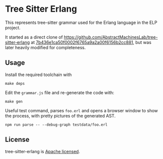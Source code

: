# Tree Sitter Erlang

This represents tree-sitter grammar used for the Erlang language in the
ELP project.

It started as a direct clone of
https://github.com/AbstractMachinesLab/tree-sitter-erlang at
[7b436e1ca50f0002f6765a9a2a00f6156b2cc881](https://github.com/AbstractMachinesLab/tree-sitter-erlang/commit/7b436e1ca50f0002f6765a9a2a00f6156b2cc881),
but was later heavily modified for completeness.

## Usage

Install the required toolchain with

```
make deps
```

Edit the `grammar.js` file and re-generate the code with:

```
make gen
```

Useful test command, parses `foo.erl` and opens a browser window to
show the process, with pretty pictures of the generated AST.

```
npm run parse -- --debug-graph testdata/foo.erl
```

## License

tree-sitter-erlang is [Apache licensed](./LICENSE).
